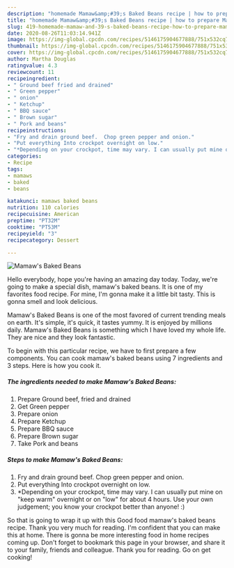 ```yaml
---
description: "homemade Mamaw&amp;#39;s Baked Beans recipe | how to prepare Mamaw&amp;#39;s Baked Beans"
title: "homemade Mamaw&amp;#39;s Baked Beans recipe | how to prepare Mamaw&amp;#39;s Baked Beans"
slug: 419-homemade-mamaw-and-39-s-baked-beans-recipe-how-to-prepare-mamaw-and-39-s-baked-beans
date: 2020-08-26T11:03:14.941Z
image: https://img-global.cpcdn.com/recipes/5146175904677888/751x532cq70/mamaws-baked-beans-recipe-main-photo.jpg
thumbnail: https://img-global.cpcdn.com/recipes/5146175904677888/751x532cq70/mamaws-baked-beans-recipe-main-photo.jpg
cover: https://img-global.cpcdn.com/recipes/5146175904677888/751x532cq70/mamaws-baked-beans-recipe-main-photo.jpg
author: Martha Douglas
ratingvalue: 4.3
reviewcount: 11
recipeingredient:
- " Ground beef fried and drained"
- " Green pepper"
- " onion"
- " Ketchup"
- " BBQ sauce"
- " Brown sugar"
- " Pork and beans"
recipeinstructions:
- "Fry and drain ground beef.  Chop green pepper and onion."
- "Put everything Into crockpot overnight on low."
- "*Depending on your crockpot, time may vary. I can usually put mine on &#34;keep warm&#34; overnight or on &#34;low&#34; for about 4 hours. Use your own judgement; you know your crockpot better than anyone! :)"
categories:
- Recipe
tags:
- mamaws
- baked
- beans

katakunci: mamaws baked beans 
nutrition: 110 calories
recipecuisine: American
preptime: "PT32M"
cooktime: "PT53M"
recipeyield: "3"
recipecategory: Dessert

---
```



![Mamaw&#39;s Baked Beans](https://img-global.cpcdn.com/recipes/5146175904677888/751x532cq70/mamaws-baked-beans-recipe-main-photo.jpg)

Hello everybody, hope you're having an amazing day today. Today, we're going to make a special dish, mamaw&#39;s baked beans. It is one of my favorites food recipe. For mine, I'm gonna make it a little bit tasty. This is gonna smell and look delicious.



Mamaw&#39;s Baked Beans is one of the most favored of current trending meals on earth. It's simple, it's quick, it tastes yummy. It is enjoyed by millions daily. Mamaw&#39;s Baked Beans is something which I have loved my whole life. They are nice and they look fantastic.


To begin with this particular recipe, we have to first prepare a few components. You can cook mamaw&#39;s baked beans using 7 ingredients and 3 steps. Here is how you cook it.

<!--inarticleads1-->

##### The ingredients needed to make Mamaw&#39;s Baked Beans:

1. Prepare  Ground beef, fried and drained
1. Get  Green pepper
1. Prepare  onion
1. Prepare  Ketchup
1. Prepare  BBQ sauce
1. Prepare  Brown sugar
1. Take  Pork and beans




<!--inarticleads2-->

##### Steps to make Mamaw&#39;s Baked Beans:

1. Fry and drain ground beef.  Chop green pepper and onion.
1. Put everything Into crockpot overnight on low.
1. *Depending on your crockpot, time may vary. I can usually put mine on &#34;keep warm&#34; overnight or on &#34;low&#34; for about 4 hours. Use your own judgement; you know your crockpot better than anyone! :)




So that is going to wrap it up with this Good food mamaw&#39;s baked beans recipe. Thank you very much for reading. I'm confident that you can make this at home. There is gonna be more interesting food in home recipes coming up. Don't forget to bookmark this page in your browser, and share it to your family, friends and colleague. Thank you for reading. Go on get cooking!

